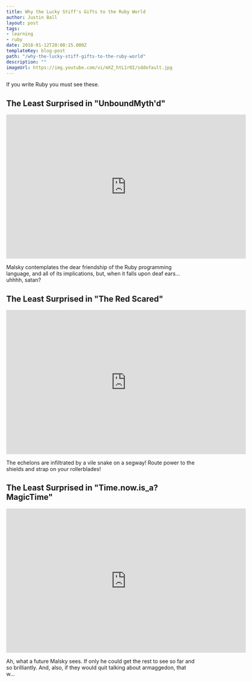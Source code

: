 ```yaml
---
title: Why the Lucky Stiff's Gifts to the Ruby World
author: Justin Ball
layout: post
tags:
- learning
- ruby
date: 2018-01-12T20:08:15.000Z
templateKey: blog-post
path: "/why-the-lucky-stiff-gifts-to-the-ruby-world"
description: ""
imageUrl: https://img.youtube.com/vi/mXZ_htL1rOI/sddefault.jpg
---
```

<p>If you write Ruby you must see these.</p>
<div class="youtube-videos video-responsive">
  <div id="Du_RTMmofWM" class="youtube-video">
    <h2 class="youtube-title">The Least Surprised in "UnboundMyth'd"</h2>
    <iframe src="https://www.youtube.com/embed/Du_RTMmofWM" frameborder="0" width="640" height="385" allowfullscreen>
      <p>Your browser does not support iframes.</p>
    </iframe>
    <p class="youtube-description">Malsky contemplates the dear friendship of the Ruby programming language, and all of its implications, but, when it falls upon deaf ears... uhhhh, satan?</p>
  </div>
  <div id="mXZ_htL1rOI" class="youtube-video">
    <h2 class="youtube-title">The Least Surprised in "The Red Scared"</h2>
    <iframe src="https://www.youtube.com/embed/mXZ_htL1rOI" frameborder="0" width="640" height="385" allowfullscreen>
      <p>Your browser does not support iframes.</p>
    </iframe>
    <p class="youtube-description">The echelons are infiltrated by a vile snake on a segway! Route power to the shields and strap on your rollerblades!</p>
  </div>
  <div id="ng95M-cRb44" class="youtube-video">
    <h2 class="youtube-title">The Least Surprised in "Time.now.is_a? MagicTime"</h2>
    <iframe src="https://www.youtube.com/embed/ng95M-cRb44" frameborder="0" width="640" height="385" allowfullscreen>
      <p>Your browser does not support iframes.</p>
    </iframe>
    <p class="youtube-description">Ah, what a future Malsky sees. If only he could get the rest to see so far and so brilliantly. And, also, if they would quit talking about armaggedon, that w...</p>
  </div>
</div>